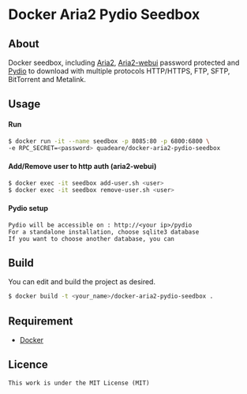 # Docker Aria2 Pydio Seedbox

## About
Docker seedbox, including [Aria2](https://aria2.github.io/), [Aria2-webui](https://github.com/ziahamza/webui-aria2) password protected and [Pydio](https://github.com/pydio/pydio-core) to download with multiple protocols HTTP/HTTPS, FTP, SFTP, BitTorrent and Metalink.

## Usage
#### Run
```sh
$ docker run -it --name seedbox -p 8085:80 -p 6800:6800 \
-e RPC_SECRET=<password> quadeare/docker-aria2-pydio-seedbox
```
#### Add/Remove user to http auth (aria2-webui)
```sh
$ docker exec -it seedbox add-user.sh <user>
$ docker exec -it seedbox remove-user.sh <user>
```

#### Pydio setup
```
Pydio will be accessible on : http://<your ip>/pydio
For a standalone installation, choose sqlite3 database
If you want to choose another database, you can
```
## Build
You can edit and build the project as desired.

```sh
$ docker build -t <your_name>/docker-aria2-pydio-seedbox .
```

## Requirement
* [Docker](https://www.docker.com/)

## Licence
```
This work is under the MIT License (MIT)
```
